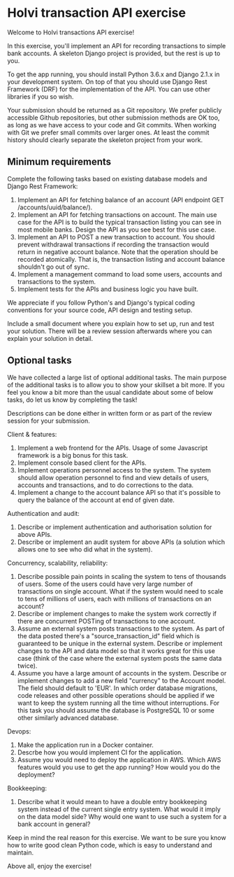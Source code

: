 Holvi transaction API exercise
==============================

Welcome to Holvi transactions API exercise!

In this exercise, you'll implement an API for recording transactions to
simple bank accounts. A skeleton Django project is provided, but the rest is
up to you.

To get the app running, you should install Python 3.6.x and Django 2.1.x
in your development system. On top of that you should use Django Rest
Framework (DRF) for the implementation of the API. You can use other
libraries if you so wish.

Your submission should be returned as a Git repository. We prefer publicly
accessible Github repositories, but other submission methods are OK too,
as long as we have access to your code and Git commits. When working with
Git we prefer small commits over larger ones. At least the commit history
should clearly separate the skeleton project from your work.

Minimum requirements
--------------------

Complete the following tasks based on existing database models and
Django Rest Framework:
  1. Implement an API for fetching balance of an account
     (API endpoint GET /accounts/uuid/balance/).
  2. Implement an API for fetching transactions on account.
     The main use case for the API is to build the typical transaction
     listing you can see in most mobile banks. Design the API as you
     see best for this use case.
  3. Implement an API to POST a new transaction to account.
     You should prevent withdrawal transactions if recording the
     transaction would return in negative account balance. Note that
     the operation should be recorded atomically. That is, the transaction
     listing and account balance shouldn't go out of sync.
  4. Implement a management command to load some users, accounts and
     transactions to the system.
  5. Implement tests for the APIs and business logic you have built.

We appreciate if you follow Python's and Django's typical coding conventions
for your source code, API design and testing setup.

Include a small document where you explain how to set up, run and test your
solution. There will be a review session afterwards where you can explain your
solution in detail.


Optional tasks
--------------

We have collected a large list of optional additional tasks. The main purpose
of the additional tasks is to allow you to show your skillset a bit more. If
you feel you know a bit more than the usual candidate about some of below
tasks, do let us know by completing the task!

Descriptions can be done either in written form or as part of the review
session for your submission.

Client & features:
  1. Implement a web frontend for the APIs. Usage of some Javascript
     framework is a big bonus for this task.
  2. Implement console based client for the APIs.
  3. Implement operations personnel access to the system. The system should
     allow operation personnel to find and view details of users, accounts
     and transactions, and to do corrections to the data.
  4. Implement a change to the account balance API so that it's possible
     to query the balance of the account at end of given date.

Authentication and audit:
  1. Describe or implement authentication and authorisation solution for above
     APIs.
  2. Describe or implement an audit system for above APIs (a solution
     which allows one to see who did what in the system).

Concurrency, scalability, reliability:
  1. Describe possible pain points in scaling the system to tens of thousands
     of users. Some of the users could have very large number of transactions
     on single account.
     What if the system would need to scale to tens of millions of users,
     each with millions of transactions on an account?
  2. Describe or implement changes to make the system work correctly if
     there are concurrent POSTing of transactions to one account.
  3. Assume an external system posts transactions to the system. As part of
     the data posted there's a "source_transaction_id" field which is
     guaranteed to be unique in the external system. Describe or implement
     changes to the API and data model so that it works great for this use
     case (think of the case where the external system posts the same data
     twice).
  4. Assume you have a large amount of accounts in the system. Describe or implement
     changes to add a new field "currency" to the Account model. The field
     should default to 'EUR'. In which order database migrations, code
     releases and other possible operations should be applied if we want to
     keep the system running all the time without interruptions. For this task
     you should assume the database is PostgreSQL 10 or some other similarly
     advanced database.

Devops:
  1. Make the application run in a Docker container.
  2. Descrbe how you would implement CI for the application.
  3. Assume you would need to deploy the application in AWS. Which AWS features
     would you use to get the app running? How would you do the deployment?

Bookkeeping:
  1. Describe what it would mean to have a double entry bookkeeping system
     instead of the current single entry system. What would it imply on the
     data model side? Why would one want to use such a system for a bank
     account in general?

Keep in mind the real reason for this exercise. We want to be sure you know
how to write good clean Python code, which is easy to understand and maintain.

Above all, enjoy the exercise!
